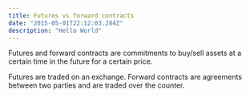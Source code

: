 ```yaml
---
title: Futures vs forward contracts
date: "2015-05-01T22:12:03.284Z"
description: "Hello World"
---
```


Futures and forward contracts are commitments to buy/sell assets at a certain time in the future for a certain price.

Futures are traded on an exchange. Forward contracts are agreements between two parties and are traded over the counter.
